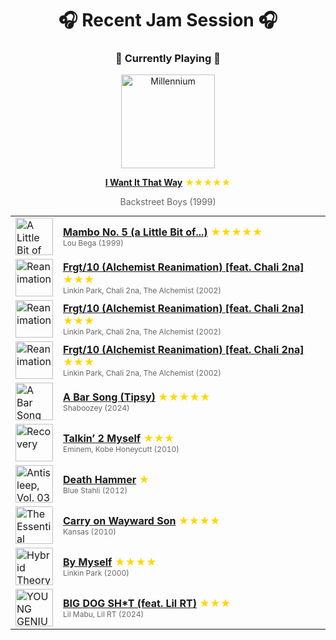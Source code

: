 <div align='center'>

# 🎧 Recent Jam Session 🎧

<h3>🎵 Currently Playing 🎵</h3>

<a href="https://open.spotify.com/track/47BBI51FKFwOMlIiX6m8ya"><img src="https://i.scdn.co/image/ab67616d0000b2732160c02bc56f192df0f4986b" width="150" height="150" alt="Millennium" /></a>

<b><a href="https://open.spotify.com/track/47BBI51FKFwOMlIiX6m8ya">I Want It That Way</a></b><span style="color: gold;"> ★★★★★</span>

<span style="color: #666;">Backstreet Boys (1999)</span>

<table style='margin: 0 auto; max-width: 550px;'>
<tr>
<td width="60"><a href="https://open.spotify.com/track/6x4tKaOzfNJpEJHySoiJcs"><img src="https://i.scdn.co/image/ab67616d0000b273cf505191afa6a1978418fdf8" width="60" height="60" alt="A Little Bit of Mambo" /></a></td>
<td><b><a href="https://open.spotify.com/track/6x4tKaOzfNJpEJHySoiJcs">Mambo No. 5 (a Little Bit of...)</a></b> <span style="color: gold;"> ★★★★★</span><br><span style="font-size: 12px; color: #666;">Lou Bega (1999)</span></td>
</tr>
<tr>
<td width="60"><a href="https://open.spotify.com/track/74vx4esXPmbR3TFhqpOtyc"><img src="https://i.scdn.co/image/ab67616d0000b27391e2fd0e284ca923b8743b6a" width="60" height="60" alt="Reanimation" /></a></td>
<td><b><a href="https://open.spotify.com/track/74vx4esXPmbR3TFhqpOtyc">Frgt/10 (Alchemist Reanimation) [feat. Chali 2na]</a></b> <span style="color: gold;"> ★★★</span><br><span style="font-size: 12px; color: #666;">Linkin Park, Chali 2na, The Alchemist (2002)</span></td>
</tr>
<tr>
<td width="60"><a href="https://open.spotify.com/track/74vx4esXPmbR3TFhqpOtyc"><img src="https://i.scdn.co/image/ab67616d0000b27391e2fd0e284ca923b8743b6a" width="60" height="60" alt="Reanimation" /></a></td>
<td><b><a href="https://open.spotify.com/track/74vx4esXPmbR3TFhqpOtyc">Frgt/10 (Alchemist Reanimation) [feat. Chali 2na]</a></b> <span style="color: gold;"> ★★★</span><br><span style="font-size: 12px; color: #666;">Linkin Park, Chali 2na, The Alchemist (2002)</span></td>
</tr>
<tr>
<td width="60"><a href="https://open.spotify.com/track/74vx4esXPmbR3TFhqpOtyc"><img src="https://i.scdn.co/image/ab67616d0000b27391e2fd0e284ca923b8743b6a" width="60" height="60" alt="Reanimation" /></a></td>
<td><b><a href="https://open.spotify.com/track/74vx4esXPmbR3TFhqpOtyc">Frgt/10 (Alchemist Reanimation) [feat. Chali 2na]</a></b> <span style="color: gold;"> ★★★</span><br><span style="font-size: 12px; color: #666;">Linkin Park, Chali 2na, The Alchemist (2002)</span></td>
</tr>
<tr>
<td width="60"><a href="https://open.spotify.com/track/2FQrifJ1N335Ljm3TjTVVf"><img src="https://i.scdn.co/image/ab67616d0000b27380d86d636244b72a3a1eede2" width="60" height="60" alt="A Bar Song (Tipsy)" /></a></td>
<td><b><a href="https://open.spotify.com/track/2FQrifJ1N335Ljm3TjTVVf">A Bar Song (Tipsy)</a></b> <span style="color: gold;"> ★★★★★</span><br><span style="font-size: 12px; color: #666;">Shaboozey (2024)</span></td>
</tr>
<tr>
<td width="60"><a href="https://open.spotify.com/track/66h8hB4In6t725WtAPL23J"><img src="https://i.scdn.co/image/ab67616d0000b273c08d5fa5c0f1a834acef5100" width="60" height="60" alt="Recovery" /></a></td>
<td><b><a href="https://open.spotify.com/track/66h8hB4In6t725WtAPL23J">Talkin’ 2 Myself</a></b> <span style="color: gold;"> ★★★</span><br><span style="font-size: 12px; color: #666;">Eminem, Kobe Honeycutt (2010)</span></td>
</tr>
<tr>
<td width="60"><a href="https://open.spotify.com/track/6R4jqaKXUl7Qp1QVlaMZ34"><img src="https://i.scdn.co/image/ab67616d0000b273b24c2772648d620859c071f2" width="60" height="60" alt="Antisleep, Vol. 03" /></a></td>
<td><b><a href="https://open.spotify.com/track/6R4jqaKXUl7Qp1QVlaMZ34">Death Hammer</a></b> <span style="color: gold;"> ★</span><br><span style="font-size: 12px; color: #666;">Blue Stahli (2012)</span></td>
</tr>
<tr>
<td width="60"><a href="https://open.spotify.com/track/2SUpC3UgKwLVOS2FtZif9N"><img src="https://i.scdn.co/image/ab67616d0000b273d7d4922d7d2b7e596084075e" width="60" height="60" alt="The Essential Kansas" /></a></td>
<td><b><a href="https://open.spotify.com/track/2SUpC3UgKwLVOS2FtZif9N">Carry on Wayward Son</a></b> <span style="color: gold;"> ★★★★</span><br><span style="font-size: 12px; color: #666;">Kansas (2010)</span></td>
</tr>
<tr>
<td width="60"><a href="https://open.spotify.com/track/6UzeOH4bRPzKTo2wCXMZmC"><img src="https://i.scdn.co/image/ab67616d0000b273e2f039481babe23658fc719a" width="60" height="60" alt="Hybrid Theory (Bonus Edition)" /></a></td>
<td><b><a href="https://open.spotify.com/track/6UzeOH4bRPzKTo2wCXMZmC">By Myself</a></b> <span style="color: gold;"> ★★★★</span><br><span style="font-size: 12px; color: #666;">Linkin Park (2000)</span></td>
</tr>
<tr>
<td width="60"><a href="https://open.spotify.com/track/0wk5MUuj9QByeibr8Ji8Wp"><img src="https://i.scdn.co/image/ab67616d0000b273f40dbf8b8daf2f1399111b43" width="60" height="60" alt="YOUNG GENIUS" /></a></td>
<td><b><a href="https://open.spotify.com/track/0wk5MUuj9QByeibr8Ji8Wp">BIG DOG SH*T (feat. Lil RT)</a></b> <span style="color: gold;"> ★★★</span><br><span style="font-size: 12px; color: #666;">Lil Mabu, Lil RT (2024)</span></td>
</tr>
</table>
</div>

